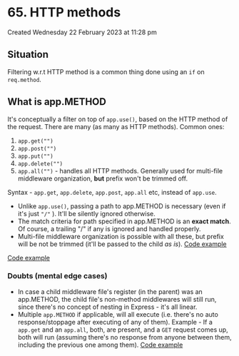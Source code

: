 # 65. HTTP methods
Created Wednesday 22 February 2023 at 11:28 pm

## Situation
Filtering w.r.t HTTP method is a common thing done using an `if` on `req.method`.

## What is app.METHOD
It's conceptually a filter on top of `app.use()`, based on the HTTP method of the request. There are many (as many as HTTP methods). Common ones:
1. `app.get("")`
2. `app.post("")`
3. `app.put("")`
4. `app.delete("")`
5. `app.all("")` - handles all HTTP methods. Generally used for multi-file middleware organization, **but** prefix won't be trimmed off.

Syntax - `app.get`, `app.delete`, `app.post`, `app.all` etc, instead of `app.use`.

- Unlike `app.use()`, passing a path to app.METHOD is necessary (even if it's just `"/"` ). It'll be silently ignored otherwise.
- The match criteria for path specified in app.METHOD is an **exact match**. Of course, a trailing "/" if any is ignored and handled properly.
- Multi-file middleware organization is possible with all these, but prefix will be not be trimmed (it'll be passed to the child *as is*). [Code example](https://github.com/exemplar-codes/express-app-academind/commit/19e738f6969544e358d074d0b56f297b78f993fc)

[Code example](https://github.com/exemplar-codes/express-app-academind/commit/01c10d54a073f86069088751b922d5e8fcc38308)

### Doubts (mental edge cases)
- In case a child middleware file's register (in the parent) was an app.METHOD, the child file's non-method middlewares will still run, since there's no concept of nesting in Express - it's all linear.
- Multiple `app.METHOD` if applicable, will all execute (i.e. there's no auto response/stoppage after executing of any of them). Example - If a `app.get` and an `app.all`, both, are present, and a `GET` request comes up, both will run (assuming there's no response from anyone between them, including the previous one among them). [Code example](https://github.com/exemplar-codes/express-app-academind/commit/bb97487b43fc6b260e72c303c3a0b967a6d10ff3)